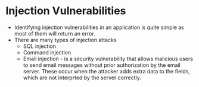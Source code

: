 # Injection Vulnerabilities

- Identifying injection vulnerabilities in an application is quite simple as most of them will return an error.
- There are many types of injection attacks
  - SQL injection
  - Command injection
  - Email injection - is a security vulnerability that allows malicious users to send email messages without prior authorization by the email server. These occur when the attacker adds extra data to the fields, which are not interprted by the server correctly.

  
